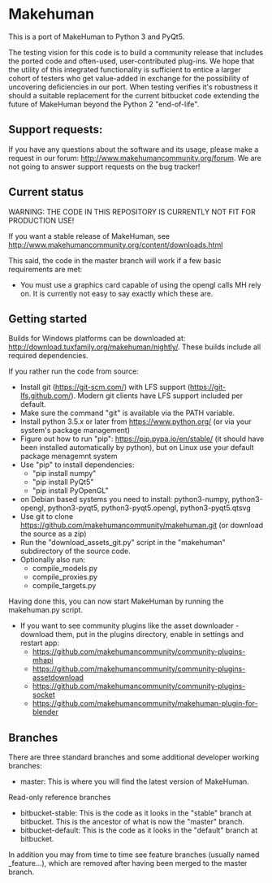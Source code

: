 # Makehuman

This is a port of MakeHuman to Python 3 and PyQt5. 

The testing vision for this code is to build a community release that includes the ported code and often-used, user-contributed 
plug-ins.  We hope that the utility of this integrated functionality is sufficient to entice a larger cohort of testers who get
value-added in exchange for the possibility of uncovering deficiencies in our port. When  testing verifies it's robustness it should a suitable replacement for the current bitbucket code extending the future of MakeHuman beyond the Python 2 "end-of-life".

## Support requests:
If you have any questions about the software and its usage, please make a request in our forum:
http://www.makehumancommunity.org/forum.
We are not going to answer support requests on the bug tracker!

## Current status

WARNING: THE CODE IN THIS REPOSITORY IS CURRENTLY NOT FIT FOR PRODUCTION USE!

If you want a stable release of MakeHuman, see http://www.makehumancommunity.org/content/downloads.html

This said, the code in the master branch will work if a few basic requirements are met:

* You must use a graphics card capable of using the opengl calls MH rely on. It is currently not easy to say exactly which these are. 

## Getting started

Builds for Windows platforms can be downloaded at: http://download.tuxfamily.org/makehuman/nightly/. These builds include all required dependencies. 

If you rather run the code from source:

* Install git (https://git-scm.com/) with LFS support (https://git-lfs.github.com/). Modern git clients have LFS support included per default. 
* Make sure the command "git" is available via the PATH variable.
* Install python 3.5.x or later from https://www.python.org/ (or via your system's package management)
* Figure out how to run "pip": https://pip.pypa.io/en/stable/ (it should have been installed automatically by python), but on Linux use your default package menagemnt system
* Use "pip" to install dependencies:
  * "pip install numpy"
  * "pip install PyQt5"
  * "pip install PyOpenGL"
* on Debian based systems you need to install: python3-numpy, python3-opengl, python3-pyqt5, python3-pyqt5.opengl, python3-pyqt5.qtsvg
* Use git to clone https://github.com/makehumancommunity/makehuman.git (or download the source as a zip)
* Run the "download\_assets\_git.py" script in the "makehuman" subdirectory of the source code.
* Optionally also run:
  * compile\_models.py
  * compile\_proxies.py
  * compile\_targets.py
  
Having done this, you can now start MakeHuman by running the makehuman.py script. 

* If you want to see community plugins like the asset downloader - download them, put in the plugins directory, enable in settings and restart app:
  * https://github.com/makehumancommunity/community-plugins-mhapi
  * https://github.com/makehumancommunity/community-plugins-assetdownload
  * https://github.com/makehumancommunity/community-plugins-socket
  * https://github.com/makehumancommunity/makehuman-plugin-for-blender
  
## Branches

There are three standard branches and some additional developer working branches:

* master: This is where you will find the latest version of MakeHuman.

Read-only reference branches

* bitbucket-stable: This is the code as it looks in the "stable" branch at bitbucket. This is the ancestor of what is now the "master" branch.
* bitbucket-default: This is the code as it looks in the "default" branch at bitbucket.

In addition you may from time to time see feature branches (usually named \_feature...), which are removed after having been merged to the master branch. 



